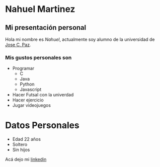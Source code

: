 # Nahuel Martinez
## Mi presentación personal
Hola mi nombre es *_Nahuel_*, actualmente soy alumno de la universidad de [Jose C. Paz](www.unpaz.edu.ar).
### Mis gustos personales son
 * Programar
   * C
   * Java
   * Python
   * Javascript
* Hacer Futsal con la univerdad
* Hacer ejercicio
* Jugar videojuegos

# Datos Personales
* Edad 22 años
* Soltero
* Sin hijos

Acá dejo mi [linkedin](https://www.linkedin.com/in/nahuel-martinez-7b898a218/)
